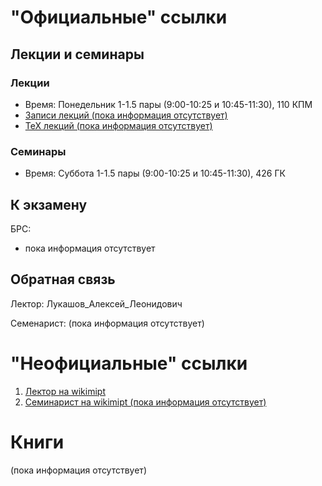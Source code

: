 # "Официальные" ссылки


## Лекции и семинары
### Лекции  
- Время: Понедельник 1-1.5 пары (9:00-10:25 и 10:45-11:30), 110 КПМ  
- [Записи лекций (пока информация отсутствует)]()
- [ТеХ лекций (пока информация отсутствует)]()

### Семинары  
- Время: Cуббота 1-1.5 пары (9:00-10:25 и 10:45-11:30), 426 ГК  

## К экзамену
БРС:  
- пока информация отсутствует
 

## Обратная связь
Лектор: Лукашов_Алексей_Леонидович  

Семенарист: (пока информация отсутствует)

# "Неофициальные" ссылки
1. [Лектор на wikimipt](http://wikimipt.org/wiki/Лукашов_Алексей_Леонидович)  
1. [Семинарист на wikimipt (пока информация отсутствует)]() 

# Книги
(пока информация отсутствует)
